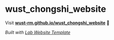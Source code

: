 
# wust_chongshi_website

Visit **[wust-rm.github.io/wust_chongshi_website](https://wust-rm.github.io/wust_chongshi_website)** 🚀

_Built with [Lab Website Template](https://greene-lab.gitbook.io/lab-website-template-docs)_
